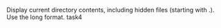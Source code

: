 Display current directory contents, including hidden files (starting with .). Use the long format.
task4
